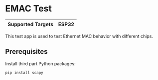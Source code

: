 # EMAC Test
| Supported Targets | ESP32 |
| ----------------- | ----- |

This test app is used to test Ethernet MAC behavior with different chips.


## Prerequisites
Install third part Python packages:

```bash
pip install scapy
```
